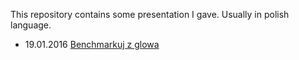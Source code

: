 This repository contains some presentation I gave. Usually in polish language.

* 19.01.2016 [Benchmarkuj z glowa](http://radarek.github.io/presentations/Benchmarkuj%20z%20glowa%20-%20KRUG%2019-01-2016/)

